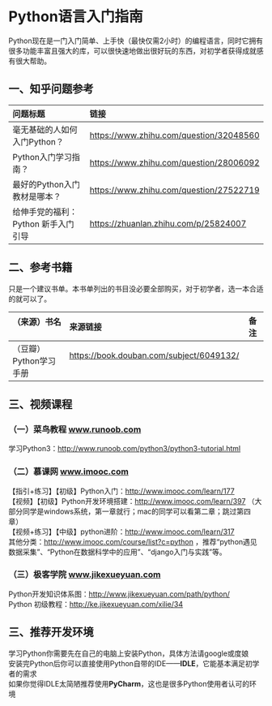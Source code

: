 # Python语言入门指南
Python现在是一门入门简单、上手快（最快仅需2小时）的编程语言，同时它拥有很多功能丰富且强大的库，可以很快速地做出很好玩的东西，对初学者获得成就感有很大帮助。

## 一、知乎问题参考
| **问题标题**              | **链接**                                  |
| :-------------------- | :-------------------------------------- |
| 毫无基础的人如何入门Python？     | https://www.zhihu.com/question/32048560 |
| Python入门学习指南？         | https://www.zhihu.com/question/28006092 |
| 最好的Python入门教材是哪本？     | https://www.zhihu.com/question/27522719 |
| 给伸手党的福利：Python 新手入门引导 | https://zhuanlan.zhihu.com/p/25824007   |

## 二、参考书籍
只是一个建议书单。本书单列出的书目没必要全部购买，对于初学者，选一本合适的就可以了。

|**（来源）书名**        | **来源链接**                                | **备注**            |
|:---------------------|:-------------------------------------------|:-------------------|
|（豆瓣）Python学习手册   | https://book.douban.com/subject/6049132/  |                     |

## 三、视频课程
### （一）菜鸟教程 www.runoob.com
学习Python3：http://www.runoob.com/python3/python3-tutorial.html  

### （二）慕课网 www.imooc.com
【指引+练习】【初级】Python入门：http://www.imooc.com/learn/177  
【视频】【初级】Python开发环境搭建：http://www.imooc.com/learn/397 （大部分同学是windows系统，第一章就行；mac的同学可以看第二章；跳过第四章）  
【视频+练习】【中级】python进阶：http://www.imooc.com/learn/317  
其他分类：http://www.imooc.com/course/list?c=python ，推荐“python遇见数据采集”、“Python在数据科学中的应用”、“django入门与实践”等。  

### （三）极客学院 www.jikexueyuan.com
Python开发知识体系图：http://www.jikexueyuan.com/path/python/  
Python 初级教程：http://ke.jikexueyuan.com/xilie/34  

## 三、推荐开发环境
学习Python你需要先在自己的电脑上安装Python，具体方法请google或度娘  
安装完Python后你可以直接使用Python自带的IDE——**IDLE**，它能基本满足初学者的需求  
如果你觉得IDLE太简陋推荐使用**PyCharm**，这也是很多Python使用者认可的环境  
